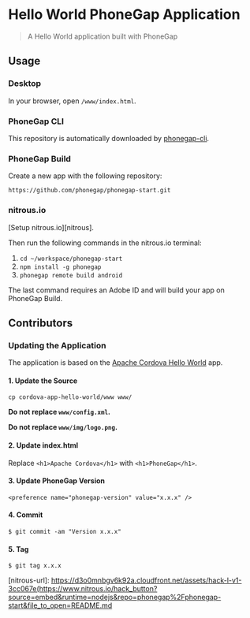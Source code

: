 # Hello World PhoneGap Application

> A Hello World application built with PhoneGap

## Usage

### Desktop

In your browser, open `/www/index.html`.

### PhoneGap CLI

This repository is automatically downloaded by [phonegap-cli][phonegap-cli-url].

### PhoneGap Build

Create a new app with the following repository:

    https://github.com/phonegap/phonegap-start.git

### nitrous.io

[Setup nitrous.io][nitrous].

Then run the following commands in the nitrous.io terminal:

1. `cd ~/workspace/phonegap-start`
2. `npm install -g phonegap`
3. `phonegap remote build android`

The last command requires an Adobe ID and will build your app on PhoneGap Build.

## Contributors

### Updating the Application

The application is based on the [Apache Cordova Hello World][cordova-app] app.

#### 1. Update the Source

    cp cordova-app-hello-world/www www/

__Do not replace `www/config.xml`.__

__Do not replace `www/img/logo.png`.__

#### 2. Update index.html

Replace `<h1>Apache Cordova</h1>` with `<h1>PhoneGap</h1>`.

#### 3. Update PhoneGap Version

    <preference name="phonegap-version" value="x.x.x" />

#### 4. Commit

    $ git commit -am "Version x.x.x"

#### 5. Tag

    $ git tag x.x.x

[phonegap-cli-url]: http://github.com/phonegap/phonegap-cli
[cordova-app]: http://github.com/apache/cordova-app-hello-world
[nitrous-url]: https://d3o0mnbgv6k92a.cloudfront.net/assets/hack-l-v1-3cc067e(https://www.nitrous.io/hack_button?source=embed&runtime=nodejs&repo=phonegap%2Fphonegap-start&file_to_open=README.md

